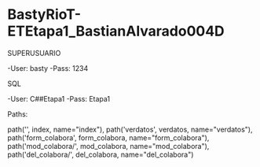 # BastyRioT-ETEtapa1_BastianAlvarado004D

SUPERUSUARIO

-User: basty
-Pass: 1234

SQL

-User: C##Etapa1
-Pass: Etapa1

Paths:

path('', index, name="index"),
path('verdatos', verdatos, name="verdatos"),
path('form_colabora', form_colabora, name="form_colabora"),
path('mod_colabora/<id>', mod_colabora, name="mod_colabora"),
path('del_colabora/<id>', del_colabora, name="del_colabora")
